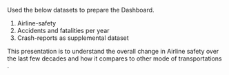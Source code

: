 Used the below datasets to prepare the Dashboard.

1.	Airline-safety
2.	Accidents and fatalities per year
3.	Crash-reports as supplemental dataset

This presentation is to understand the overall change in Airline safety over the last few decades and how it compares to other mode of transportations .

